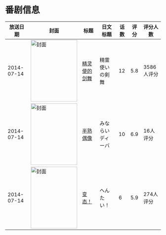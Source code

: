 # 番剧信息

|放送日期|封面|标题|日文标题|话数|评分|评分人数|
|---|---|---|---|---|---|---|
|2014-07-14|<img src="//lain.bgm.tv/pic/cover/c/c0/3b/79226_8EZ7i.jpg" alt="封面" style="width:150px;height:200px;object-fit:cover;">|[精灵使的剑舞](https://bangumi.tv/subject/79226)|精霊使いの剣舞|12|5.8|3586人评分|
|2014-07-14|<img src="//lain.bgm.tv/pic/cover/c/f4/3a/101107_hgh5T.jpg" alt="封面" style="width:150px;height:200px;object-fit:cover;">|[半熟偶像](https://bangumi.tv/subject/101107)|みならいディーバ|10|6.9|16人评分|
|2014-07-14|<img src="//lain.bgm.tv/pic/cover/c/50/5d/108514_hVapH.jpg" alt="封面" style="width:150px;height:200px;object-fit:cover;">|[变态！](https://bangumi.tv/subject/108514)|へんたい！|6|5.9|274人评分|
